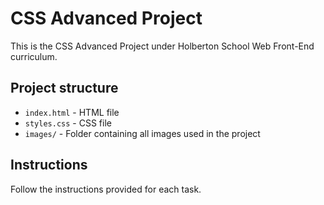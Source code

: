 # CSS Advanced Project

This is the CSS Advanced Project under Holberton School Web Front-End curriculum.

## Project structure
- `index.html` - HTML file
- `styles.css` - CSS file
- `images/` - Folder containing all images used in the project

## Instructions
Follow the instructions provided for each task.
